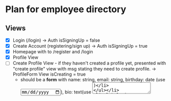 # Plan for employee directory

## Views

- [x] Login (/login) -> Auth isSigningUp = false
- [x] Create Account (registering/sign up) -> Auth isSigningUp = true
- [x] Homepage with <Link> to /register and /login
- [x] Profile View
- [ ] Create Profile View - if they haven't created a profile yet, presented with "create profile" view with msg stating they need to create profile. -> ProfileForm View isCreating = true
  - should be a **form** with name: string, email: string, birthday: date (use <input type="date">), bio: text(use <textarea>)
- [ ] Edit Profile view (can reuse Create profile view with adjustments) -> ProfileForm View isCreating = false

## Components

- [x] AuthForm for Login/Create Account
- [x] Private Route
- [x] Header (displays username)
- [x] UserForm for Edit/Create Profile

## Context

- [x] User context
- [x] Profile context (because you need it in different parts of the app)

## Userflow

- User enters login page, if no account then sign up. Sign up leads to create an account, requring email confirmation.
- Once sign in, if have created profile then presented with profile view page with info from profile, and link to edit profile (same as create profile WITHOUT message stating they need to create profile)
- if they haven't created yet, they will be presented with create profile view with message stating they need to create a profile -> presented with profile form.
- Header should be displayed with "sign in" button if user is signed out, and a "you are signed in as ${email}" msg with sign out button if user is signed in
- app should have Home page with some intro content and links to sign in(nav to /login) and create (nav to /register)

## Things to still add

- [ ] clearForm on Auth view
- [x] functioning sign out on header
